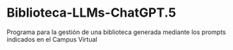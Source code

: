 # Biblioteca-LLMs-ChatGPT.5
Programa para la gestión de una biblioteca generada mediante los prompts indicados en el Campus Virtual
